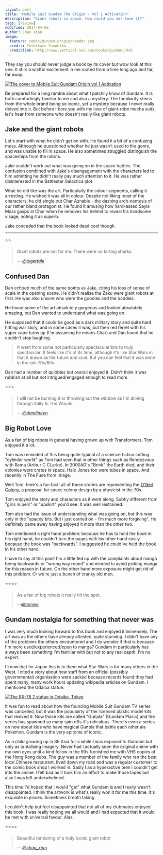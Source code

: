 ```yaml
---
layout: post
title: "Mobile Suit Gundam The Origin - Vol 1 Activation"
description: "Giant robots in space. How could you not love it?"
tags: [review]
modified: 2017-04-06
author: Chao Xian
image:
  feature: comic/gundam-origin/header.jpg
  credit: Yoshikazu Yasuhiko
  creditlink: http://www.vertical-inc.com/books/gundam.html
---
```


They say you should never judge a book by its cover but wow look at this one. It stirs a wistful excitement in me rooted from a time long ago and far, far away.

[![The cover to Mobile Suit Gundam Origin vol 1 Activation]({{site.url}}/images/comic/gundam-origin/cover.jpg)]({{site.url}}/images/comic/gundam-origin/cover.jpg)

Be prepared for a long ramble about what I patchily know of Gundam. It is both comfortingly familiar to me and also a mystery. The familiarity stems from the whole brand being so iconic, yet a mystery because I never really delved into it. But before I bore you with my love of giant-robo mecha suits, let's hear from someone who doesn't really like giant robots.

## Jake and the giant robots

Let's start with what he didn't get on with. He found it a bit of a confusing mess. Although he questioned whether he just wasn't used to the genre, and was unable to fill in space. He also sometimes struggled distinguish the spaceships from the robots.

Jake couldn't work out what was going on in the space battles. The confusion combined with Jake's disengagement with the characters led to him admitting he didn't really pay much attention to it. He was rather disinterested in the Battlestar Galactica plot.

What he did like was the art. Particularly the colour segments, calling it arresting. He wished it was all in colour. Despite not liking most of the characters, he did single out Char Aznable - the dashing arch-nemesis of our rather bland protagonist. He found it amusing how hard-assed Sayla Mass gasps at Char when he removes his helmet to reveal his handsome visage, noting it as superb.

Jake conceded that the book looked dead cool though.

---

:star::star:

> Giant robots are not for me. There were no farting sharks.
>
> -- <cite>[@tygertale](https://twitter.com/tygertale)</cite>


## Confused Dan

Dan echoed much of the same points as Jake, citing his loss of sense of scale in the opening scene. He didn't realise the Zaku were giant robots at first. He was also unsure who were the goodies and the baddies.

He found some of the art absolutely gorgeous and looked absolutely amazing, but Dan wanted to understand what was going on.

He supposed that it could be good as a dark military story and quite hard hitting war story, and in some cases it was, but then red ferret with his super cape turns up (I'm assuming he means Char) and Dan found that he couldn't stop laughing.

> It went from some not particularly spectacular bits to truly spectacular. It feels like it's of its time, although it's like Star Wars in that it drawn as the future and cool. But you can feel that it was done in the late 70s/80s.

Dan had a number of quibbles but overall enjoyed it. Didn't think it was rubbish at all but not intrigued/engaged enough to read more.

:star::star::star:

> I will not be burning it or throwing out the window as I'm driving through Sally In The Woods.
>
> -- <cite>[@dandineen](https://twitter.com/dandineen)</cite>

## Big Robot Love

As a fan of big robots in general having grown up with Transformers, Tom enjoyed it a lot.

Tom was reminded of this being quite typical of a science fiction setting "cylinder world" as Tom had seen that in other things such as Rendezvous with Rama (Arthur C CLarke). In 2000AD's "Brink" the Earth died, and their colonies were crates in space. Halo Jones too were tubes in space. And recently in The Fuse from Image.

Well Tom, here's a fun fact: all of these stories are representing the [O'Neil Colony](https://en.wikipedia.org/wiki/O'Neill_cylinder), a proposal for space colony design by a physicist in the 70s.

Tom enjoyed the story and characters as it went along. Subtly different from "girls in peril" or "upskirt" you'd see. It was well restrained.

Tom also had the issue of understanding what was going on, but this was only in the "spacey bits. But I just carried on - I'm much more forgiving". He definitely came away having enjoyed it more than the other two.

Tom mentioned a right hand problem: because he has to hold the book in his right hand, he couldn't turn the pages with his other hand easily because the book was "backwards". I suggested he could've held the book in his other hand.

I have to say at this point I'm a little fed up with the complaints about manga being backwards or "wrong way round" and minded to avoid picking manga for this reason in future. On the other hand more exposure might get rid of this problem. Or we're just a bunch of cranky old men.

:star::star::star::star:

> As a fan of big robots it really hit the spot.
>
> --<cite>[@tomwe](https://twitter.com/tomwe)</cite>

## Gundam nostalgia for something that never was

I was very much looking forward to this book and enjoyed it immensely. The art was as the others have already attested, quite stunning. I didn't have any of the problems the others encountered and I do wonder if that is because I'm more used/experienced/open to manga? Gundam in particularly has always been something I'm familiar with but not to any real depth. I'm no expert.

I know that for Japan this is to them what Star Wars is for many others in the West. I cited a story about how staff from an official (possibly governmental) organisation were sacked because records found they had spent many, many work hours updating wikipedia articles on Gundam. I mentioned the Odaiba statue.

[![The RX-78 2 statue in Odaiba, Tokyo]({{site.url}}/images/comic/gundam-origin/odaiba.jpg)]({{site.url}}/images/comic/gundam-origin/odaiba.jpg)

It was fun to read about how the founding Mobile Suit Gundam TV series was cancelled, but it was the populairty of the licensed plastic model kits that revived it. Now those kits are called "Gunpla" (Gundam Plasic) and the series has spawned so many spin offs it's ridiculous. There's even a series on now about kids who have magical Gunpla that battle each other ala Pokémon. Gundam is the very epitome of iconic.

As a child growing up in SE Asia for a while I was exposed to Gundam but only as tantalising imagery. Never had I actually seen the original anime with my own eyes until a kind fellow in the 90s furnished me with VHS copies of the Hong Kong dubs. The guy was a member of the family who ran the best local Chinese restaurant, lived down my road and was a regular customer to the comic book shop I worked in. Sadly I as a hyperactive teen I couldn't get into the anime. I felt bad as it took him an effort to make those tapes but also I was left underwhelmed.

This time I'd hoped that I would "get" what Gundam is and I really wasn't disappointed. I think the artwork is what's really won it for me this time. It's exquisite in places. Sometimes breath taking.

I couldn't help but feel disappointed that not all of my clubmates enjoyed this book. I was really hoping we all would and I had expected that it would be met with universal favour. Alas.

:star::star::star::star:

> Beautiful rendering of a truly iconic giant robot
>
> -- <cite>[@chao_xian](https://twitter.com/chao_xian)</cite>
